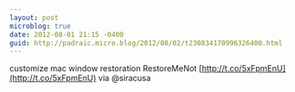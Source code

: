 ```yaml
---
layout: post
microblog: true
date: 2012-08-01 21:15 -0400
guid: http://padraic.micro.blog/2012/08/02/t230834170996326400.html
---
```

customize mac window restoration RestoreMeNot [http://t.co/5xFpmEnU](http://t.co/5xFpmEnU) via @siracusa
